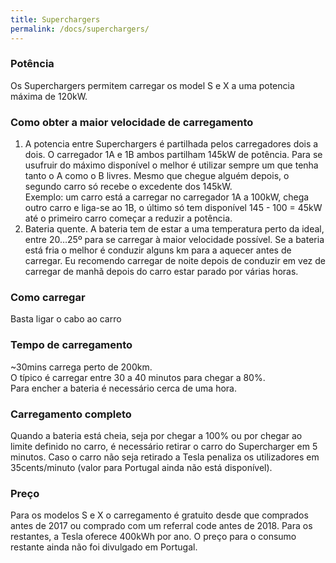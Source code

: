 ```yaml
---
title: Superchargers
permalink: /docs/superchargers/
---
```


### Potência
Os Superchargers permitem carregar os model S e X a uma potencia máxima de 120kW.

### Como obter a maior velocidade de carregamento

1. A potencia entre Superchargers é partilhada pelos carregadores dois a dois. O carregador 1A e 1B ambos partilham 145kW de potência. Para se usufruir do máximo disponível o melhor é utilizar sempre um que tenha tanto o A como o B livres. Mesmo que chegue alguém depois, o segundo carro só recebe o excedente dos 145kW. <br>Exemplo: um carro está a carregar no carregador 1A a 100kW, chega outro carro e liga-se ao 1B, o último só tem disponível 145 - 100 = 45kW até o primeiro carro começar a reduzir a potência.
2. Bateria quente. A bateria tem de estar a uma temperatura perto da ideal, entre 20…25º para se carregar à maior velocidade possível. Se a bateria está fria o melhor é conduzir alguns km para a aquecer antes de carregar. Eu recomendo carregar de noite depois de conduzir em vez de carregar de manhã depois do carro estar parado por várias horas.

### Como carregar
Basta ligar o cabo ao carro

### Tempo de carregamento
~30mins carrega perto de 200km.<br>
O típico é carregar entre 30 a 40 minutos para chegar a 80%.<br>
Para encher a bateria é necessário cerca de uma hora.

### Carregamento completo
Quando a bateria está cheia, seja por chegar a 100% ou por chegar ao limite definido no carro, é necessário retirar o carro do Supercharger em 5 minutos. Caso o carro não seja retirado a Tesla penaliza os utilizadores em 35cents/minuto (valor para Portugal ainda não está disponível).

### Preço
Para os modelos S e X o carregamento é gratuito desde que comprados antes de 2017 ou comprado com um referral code antes de 2018.
Para os restantes, a Tesla oferece 400kWh por ano. O preço para o consumo restante ainda não foi divulgado em Portugal.

